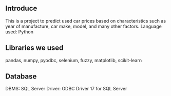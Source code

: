 ## Introduce
This is a project to predict used car prices based on characteristics such as year of manufacture, car make, model, and many other factors.
Language used: Python
## Libraries we used
pandas, numpy, pyodbc, selenium, fuzzy, matplotlib, scikit-learn
## Database
DBMS: SQL Server
Driver: ODBC Driver 17 for SQL Server
